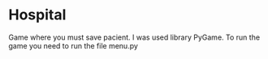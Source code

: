 # Hospital
Game where you must save pacient. I was used library PyGame.
To run the game you need to run the file menu.py
